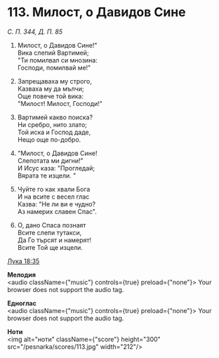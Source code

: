 # 113. Милост, о Давидов Сине

_С. П. 344, Д. П. 85_

1. Милост, о Давидов Сине!"  
Вика слепий Вартимей;  
"Ти помилвал си мнозина:  
Господи, помилвай ме!"

2. Запрещаваха му строго,  
Казваха му да мълчи;  
Още повече той вика:  
"Милост! Милост, Господи!"

3. Вартимей какво поиска?  
Ни сребро, нито злато;  
Той иска и Господ даде,  
Нещо още по-добро.  

4. "Милост, о Давидов Сине!  
Слепотата ми дигни!"  
И Исус каза: "Прогледай;  
Вярата те изцели. "

5. Чуйте го как хвали Бога  
И на всите с весел глас  
Казва: "Не ли ви е чудно?  
Аз намерих славен Спас".  

6. О, дано Спаса познаят  
Всите слепи тутакси,  
Да Го търсят и намерят!  
Всите Той ще изцели.

[Лука 18:35](http://biblia.bg/index.php?k=42&g=18&s=35)

**Мелодия**  
<audio className={"music"} controls={true} preload={"none"}>
    <source src="/pesnarka/mp3/113.mp3" type="audio/mpeg"/>
    Your browser does not support the audio tag.
</audio>

**Едноглас**  
<audio className={"music"} controls={true} preload={"none"}>
    <source src="/pesnarka/transp/113.mp3" type="audio/mpeg"/>
    Your browser does not support the audio tag.
</audio>

**Ноти**  
<img alt="ноти" className={"score"} height="300" src="/pesnarka/scores/113.jpg" width="212"/>
